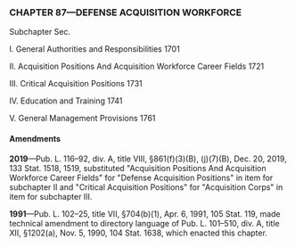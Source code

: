 ### **CHAPTER 87—DEFENSE ACQUISITION WORKFORCE** ###

Subchapter Sec.

I. General Authorities and Responsibilities 1701

II. Acquisition Positions And Acquisition Workforce Career Fields 1721

III. Critical Acquisition Positions 1731

IV. Education and Training 1741

V. General Management Provisions 1761

#### Amendments ####

**2019**—Pub. L. 116–92, div. A, title VIII, §861(f)(3)(B), (j)(7)(B), Dec. 20, 2019, 133 Stat. 1518, 1519, substituted "Acquisition Positions And Acquisition Workforce Career Fields" for "Defense Acquisition Positions" in item for subchapter II and "Critical Acquisition Positions" for "Acquisition Corps" in item for subchapter III.

**1991**—Pub. L. 102–25, title VII, §704(b)(1), Apr. 6, 1991, 105 Stat. 119, made technical amendment to directory language of Pub. L. 101–510, div. A, title XII, §1202(a), Nov. 5, 1990, 104 Stat. 1638, which enacted this chapter.